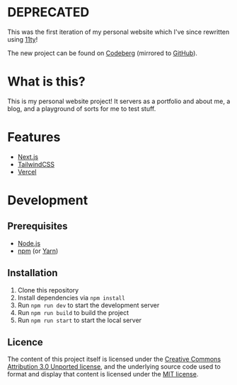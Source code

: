 # DEPRECATED

This was the first iteration of my personal website which I've since rewritten using [11ty](https://www.11ty.dev/)!

The new project can be found on [Codeberg](https://codeberg.org/wem1c/portfolio_11ty) (mirrored to [GitHub](https://github.com/wem1c/portfolio_11ty)).

# What is this?

This is my personal website project! It servers as a portfolio and about me, a blog, and a playground of sorts for me to test stuff.

# Features

- [Next.js](https://nextjs.org/)
- [TailwindCSS](https://tailwindcss.com/)
- [Vercel](https://vercel.com/)

# Development

## Prerequisites

- [Node.js](https://nodejs.org/en/)
- [npm](https://www.npmjs.com/) (or [Yarn](https://yarnpkg.com/en/))

## Installation

1. Clone this repository
2. Install dependencies via `npm install`
3. Run `npm run dev` to start the development server
4. Run `npm run build` to build the project
5. Run `npm run start` to start the local server

## Licence

The content of this project itself is licensed under the [Creative Commons Attribution 3.0 Unported license](https://creativecommons.org/licenses/by/3.0/), and the underlying source code used to format and display that content is licensed under the [MIT license](https://opensource.org/license/mit/).

